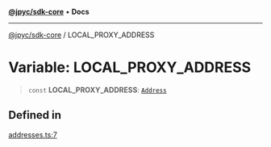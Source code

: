 [**@jpyc/sdk-core**](../README.md) • **Docs**

---

[@jpyc/sdk-core](../globals.md) / LOCAL_PROXY_ADDRESS

# Variable: LOCAL_PROXY_ADDRESS

> `const` **LOCAL_PROXY_ADDRESS**: [`Address`](../type-aliases/Address.md)

## Defined in

[addresses.ts:7](https://github.com/jcam1/sdks/blob/a6882d6a2b528459c830af1311237229340f738f/packages/core/src/addresses.ts#L7)
